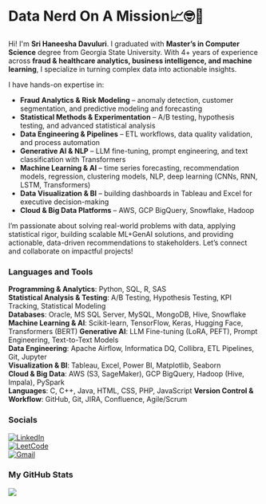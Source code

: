 
Data Nerd On A Mission📈🤓🚀
==============================================================================================================================================

Hi! I'm **Sri Haneesha Davuluri**. I graduated with **Master’s in Computer Science** degree from Georgia State University. With 4+ years of experience across **fraud & healthcare analytics, business intelligence, and machine learning**, I specialize in turning complex data into actionable insights.  

I have hands-on expertise in:  
- **Fraud Analytics & Risk Modeling** – anomaly detection, customer segmentation, and predictive modeling and forecasting
- **Statistical Methods & Experimentation** – A/B testing, hypothesis testing, and advanced statistical analysis  
- **Data Engineering & Pipelines** – ETL workflows, data quality validation, and process automation
- **Generative AI & NLP** – LLM fine-tuning, prompt engineering, and text classification with Transformers  
- **Machine Learning & AI** – time series forecasting, recommendation models, regression, clustering models, NLP, deep learning (CNNs, RNN, LSTM, Transformers)  
- **Data Visualization & BI** – building dashboards in Tableau and Excel for executive decision-making  
- **Cloud & Big Data Platforms** – AWS, GCP BigQuery, Snowflake, Hadoop  

I’m passionate about solving real-world problems with data, applying statistical rigor, building scalable ML+GenAI solutions, and providing actionable, data-driven recommendations to stakeholders. Let’s connect and collaborate on impactful projects! 

### Languages and Tools  
**Programming & Analytics**: Python, SQL, R, SAS  
**Statistical Analysis & Testing**: A/B Testing, Hypothesis Testing, KPI Tracking, Statistical Modeling  
**Databases**: Oracle, MS SQL Server, MySQL, MongoDB, Hive, Snowflake  
**Machine Learning & AI**: Scikit-learn, TensorFlow, Keras, Hugging Face, Transformers (BERT) 
**Generative AI**: LLM Fine-tuning (LoRA, PEFT), Prompt Engineering, Text-to-Text Models  
**Data Engineering**: Apache Airflow, Informatica DQ, Collibra, ETL Pipelines, Git, Jupyter  
**Visualization & BI**: Tableau, Excel, Power BI, Matplotlib, Seaborn  
**Cloud & Big Data**: AWS (S3, SageMaker), GCP BigQuery, Hadoop (Hive, Impala), PySpark  
**Languages**: C, C++, Java, HTML, CSS, PHP, JavaScript 
**Version Control & Workflow**: GitHub, Git, JIRA, Confluence, Agile/Scrum  

### Socials
[![LinkedIn](https://img.shields.io/badge/LinkedIn-0077B5?style=for-the-badge&logo=linkedin&logoColor=white)](https://www.linkedin.com/in/sri-haneesha-davuluri-082811275/)  
[![LeetCode](https://img.shields.io/badge/LeetCode-FFA116?style=for-the-badge&logo=leetcode&logoColor=white)](https://leetcode.com/u/d_haneesha/)  
[![Gmail](https://img.shields.io/badge/Gmail-D14836?style=for-the-badge&logo=gmail&logoColor=white)](mailto:srihdavuluri@gmail.com)

### <b>My GitHub Stats</b>

<a href="http://www.github.com/sri-haneesha"><img src="https://github-readme-streak-stats.herokuapp.com/?user=sri-haneesha&stroke=ffffff&background=27272a&ring=ffffff&fire=ffffff&currStreakNum=ffffff&currStreakLabel=ffffff&sideNums=ffffff&sideLabels=ffffff&dates=ffffff&hide_border=true" /></a>

